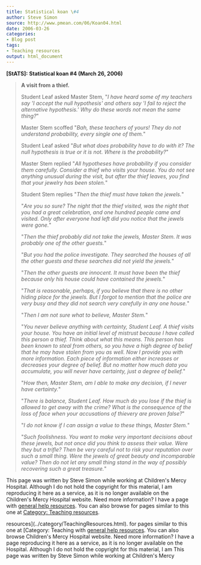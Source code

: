 ```yaml
---
title: Statistical koan \#4
author: Steve Simon
source: http://www.pmean.com/06/Koan04.html
date: 2006-03-26
categories:
- Blog post
tags:
- Teaching resources
output: html_document
---
```

**[StATS]:** **Statistical koan \#4 (March 26,
2006)**

> **A visit from a thief.**
>
> Student Leaf asked Master Stem, \"*I have heard some of my teachers
> say \'I accept the null hypothesis\' and others say \'I fail to reject
> the alternative hypothesis.\' Why do these words not mean the same
> thing?*\"
>
> Master Stem scoffed \"*Bah, these teachers of yours! They do not
> understand probability, every single one of them.*\"
>
> Student Leaf asked \"*But what does probability have to do with it?
> The null hypothesis is true or it is not. Where is the probability?*\"
>
> Master Stem replied \"*All hypotheses have probability if you consider
> them carefully. Consider a thief who visits your house. You do not see
> anything unusual during the visit, but after the thief leaves, you
> find that your jewelry has been stolen.*\"
>
> Student Stem replies \"*Then the thief must have taken the jewels.*\"
>
> \"*Are you so sure? The night that the thief visited, was the night
> that you had a great celebration, and one hundred people came and
> visited. Only after everyone had left did you notice that the jewels
> were gone.*\"
>
> \"*Then the thief probably did not take the jewels, Master Stem. It
> was probably one of the other guests.*\"
>
> \"*But you had the police investigate. They searched the houses of all
> the other guests and these searches did not yield the jewels.*\"
>
> \"*Then the other guests are innocent. It must have been the thief
> because only his house could have contained the jewels.*\"
>
> \"*That is reasonable, perhaps, if you believe that there is no other
> hiding place for the jewels. But I forgot to mention that the police
> are very busy and they did not search very carefully in any one
> house.*\"
>
> \"*Then I am not sure what to believe, Master Stem.*\"
>
> \"*You never believe anything with certainty, Student Leaf. A thief
> visits your house. You have an initial level of mistrust because I
> have called this person a thief. Think about what this means. This
> person has been known to steal from others, so you have a high degree
> of belief that he may have stolen from you as well. Now I provide you
> with more information. Each piece of information either increases or
> decreases your degree of belief. But no matter how much data you
> accumulate, you will never have certainty, just a degree of belief.*\"
>
> \"*How then, Master Stem, am I able to make any decision, if I never
> have certainty.*\"
>
> \"*There is balance, Student Leaf. How much do you lose if the thief
> is allowed to get away with the crime? What is the consequence of the
> loss of face when your accusations of thievery are proven false?*\"
>
> \"*I do not know if I can assign a value to these things, Master
> Stem.*\"
>
> \"*Such foolishness. You want to make very important decisions about
> these jewels, but not once did you think to assess their value. Were
> they but a trifle? Then be very careful not to risk your reputation
> over such a small thing. Were the jewels of great beauty and
> incomparable value? Then do not let any small thing stand in the way
> of possibly recovering such a great treasure.*\"

This page was written by Steve Simon while working at Children\'s Mercy
Hospital. Although I do not hold the copyright for this material, I am
reproducing it here as a service, as it is no longer available on the
Children\'s Mercy Hospital website. Need more information? I have a page
with [general help resources](../GeneralHelp.html). You can also browse
for pages similar to this one at [Category: Teaching
resources](../category/TeachingResources.html).
<!---More--->
resources](../category/TeachingResources.html).
for pages similar to this one at [Category: Teaching
with [general help resources](../GeneralHelp.html). You can also browse
Children\'s Mercy Hospital website. Need more information? I have a page
reproducing it here as a service, as it is no longer available on the
Hospital. Although I do not hold the copyright for this material, I am
This page was written by Steve Simon while working at Children\'s Mercy

<!---Do not use
**[StATS]:** **Statistical koan \#4 (March 26,
This page was written by Steve Simon while working at Children\'s Mercy
Hospital. Although I do not hold the copyright for this material, I am
reproducing it here as a service, as it is no longer available on the
Children\'s Mercy Hospital website. Need more information? I have a page
with [general help resources](../GeneralHelp.html). You can also browse
for pages similar to this one at [Category: Teaching
resources](../category/TeachingResources.html).
--->

